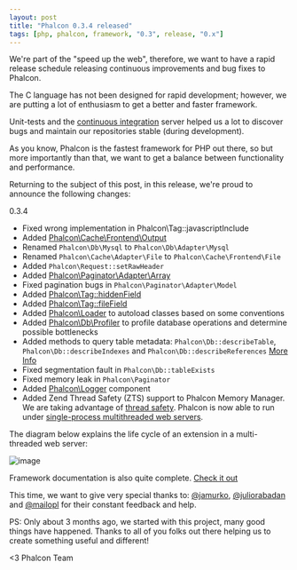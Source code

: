 ```yaml
---
layout: post
title: "Phalcon 0.3.4 released"
tags: [php, phalcon, framework, "0.3", release, "0.x"]
---
```


We're part of the "speed up the web", therefore, we want to have a rapid release schedule releasing continuous improvements and bug fixes to Phalcon.

The C language has not been designed for rapid development; however, we are putting a lot of enthusiasm to get a better and faster framework.

<!--more-->
Unit-tests and the [continuous integration](http://travis-ci.org/#!/phalcon/cphalcon) server helped us a lot to discover bugs and maintain our repositories stable (during development).

As you know, Phalcon is the fastest framework for PHP out there, so but more importantly than that, we want to get a balance between functionality and performance.

Returning to the subject of this post, in this release, we're proud to announce the following changes:

0.3.4

- Fixed wrong implementation in Phalcon\Tag::javascriptInclude
- Added [Phalcon\Cache\Frontend\Output](https://docs.phalconphp.com/latest/en/cache)
- Renamed `Phalcon\Db\Mysql` to `Phalcon\Db\Adapter\Mysql`
- Renamed `Phalcon\Cache\Adapter\File` to `Phalcon\Cache\Frontend\File`
- Added `Phalcon\Request::setRawHeader`
- Added [Phalcon\Paginator\Adapter\Array](https://docs.phalconphp.com/latest/en/pagination)
- Fixed pagination bugs in `Phalcon\Paginator\Adapter\Model`
- Added [Phalcon\Tag::hiddenField](https://docs.phalconphp.com/latest/en/volt#using-tag-helpers)
- Added [Phalcon\Tag::fileField](https://docs.phalconphp.com/latest/en/volt#using-tag-helpers)
- Added [Phalcon\Loader](https://docs.phalconphp.com/latest/en/loader) to autoload classes based on some conventions
- Added [Phalcon\Db\Profiler](https://docs.phalconphp.com/latest/en/whats-next) to profile database operations and determine possible bottlenecks 
- Added methods to query table metadata: `Phalcon\Db::describeTable`, `Phalcon\Db::describeIndexes` and `Phalcon\Db::describeReferences` [More Info](https://docs.phalconphp.com/latest/en/db#describing-tables-views)
- Fixed segmentation fault in `Phalcon\Db::tableExists`
- Fixed memory leak in `Phalcon\Paginator`
- Added [Phalcon\Logger](https://docs.phalconphp.com/latest/en/logging) component
- Added Zend Thread Safety (ZTS) support to Phalcon Memory Manager. We are taking advantage of [thread safety](http://en.wikipedia.org/wiki/Thread_safety). Phalcon is now able to run under [single-process multithreaded web servers](http://httpd.apache.org/docs/2.0/en/mpm.html).

The diagram below explains the life cycle of an extension in a multi-threaded web server:

![image](/assets/files/mpm.png)

Framework documentation is also quite complete. [Check it out](https://docs.phalconphp.com)

This time, we want to give very special thanks to:
[@jamurko](https://twitter.com/#!/jamurko), [@juliorabadan](https://twitter.com/#!/juliorabadan) and [@mailopl](https://twitter.com/#!/mailopl) for their constant feedback and help.

PS: Only about 3 months ago, we started with this project, many good things have happened. Thanks to all of you folks out there helping us to create something useful and different!


<3 Phalcon Team
